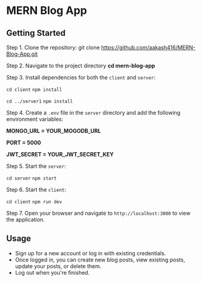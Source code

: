 # MERN Blog App
## Getting Started
Step 1. Clone the repository: git clone https://github.com/aakash416/MERN-Blog-App.git

Step 2. Navigate to the project directory **cd mern-blog-app**

Step 3. Install dependencies for both the `client` and `server`:

`cd client` `npm install`

`cd ../server1` `npm install`

Step 4. Create a `.env` file in the `server` directory and add the following environment variables:

**MONGO_URL = YOUR_MOGODB_URL**

**PORT = 5000**

**JWT_SECRET = YOUR_JWT_SECRET_KEY**

Step 5. Start the `server`:

`cd server`
`npm start`

Step 6. Start the `client`:

`cd client` `npm run dev`

Step 7. Open your browser and navigate to `http://localhost:3000` to view the application.

## Usage

- Sign up for a new account or log in with existing credentials.
- Once logged in, you can create new blog posts, view existing posts, update your posts, or delete them.
- Log out when you're finished.






